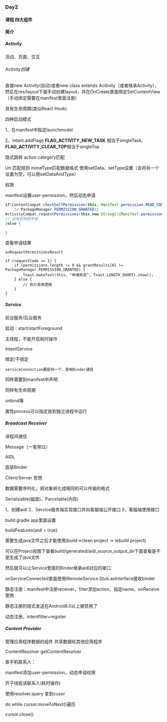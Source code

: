 

### Day2

#### 课程 四大组件



#### 简介



##### Activity



活动、页面、交互



###### Activity创建

直接new Activity(自动)或者new class extends Acitivity（或者继承Activity），然后在res/layout下面手动创建layout，并在OnCreate里面绑定SetContentView（手动绑定需要在manifest里面注册）



具有生命周期(类似React Hook)



四种启动模式

1、在manifest中指定launchmodel

2、intent.addFlags  **FLAG_ACTIVITY_NEW_TASK**  相当于singleTask、	**FLAG_ACTIVITY_CLEAR_TOP**相当于singleTop

隐式跳转 action category匹配

Uri  匹配规则  mimeType匹配数据格式 使用setData、setType设置（会将另一个设置为空，可以用setDataAndType）

权限

manifest设置user-permission，然后动态申请

```java
if(ContextCompat.checkSelfPermission(this, Manifest.permission.READ_CONTACTS)
    != PackageManager.PERMISSION_GRANTED){
ActivityCompat.requestPermissions(this,new String[]{Manifest.permission.READ_CONTACTS},2); // 最后一个参数在查看申请结果有用
// 没有权限就申请
}else {
    
}
```



查看申请结果

```
onRequestPermissionsResult

if (requestCode == 1) {
    if (permissions.length != 0 && grantResults[0] != PackageManager.PERMISSION_GRANTED) {
        Toast.makeText(this, "申请失败", Toast.LENGTH_SHORT).show();
    } else {
        // 执行具体逻辑
    }
}
```

##### Service 



前台服务/后台服务



启动：start/startForeground



主线程，不能开启耗时操作

IntentService 



绑定/不绑定

```
serviceConnection要是同一个，使用Binder通信
```

同样需要到manifest中声明



同样有生命周期

onbind等



属性process可以指定放到独立进程中运行



##### Broadcast Receiver



进程间通信



Message（一笔带过）



AIDL



底层Binder



Client/Server 思想



数据需要序列化，把对象转化成相同的可以传输的格式



Serializable(磁盘)、Parcelable(内存)



1、创建aidl  2、Service服务端实现接口并向客服端公开接口  3、客服端使用接口



build.gradle app里面设置

buildFeatures{aidl = true}



需要生成java文件之后才能使用(build->clean project -> rebuild project)



可以在Project视图下查看build/generated/aidl_source_output_dir下面查看是不是生成了java文件

然后就可以让Service里面的Binder继承aidl对应的接口



onServiceConnected里面使用IRemoteService.Stub.asInterface接收binder



静态注册：manifest中注册receiver，filter添加action，指定name，onReceive使用

静态注册的隐式发送在Android8.0以上被禁用了



动态注册，intentfilter+register



##### Content Provider

管理应用程序数据的组件 共享数据给其他应用程序



ContentResolver getContentResolver

查手机联系人：

manifest添加user-permission，动态申请权限

开子线程读联系人(耗时操作)

使用resolver.query 拿到cusor

do while cursor.moveToNext()遍历

cursor.close()